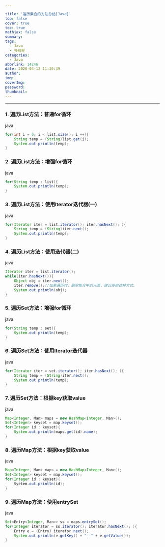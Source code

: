 ```yaml
---

title: '遍历集合的方法总结[Java]'
top: false
cover: true
toc: true
mathjax: false
summary: 
tags:
  - Java
  - 多线程
categories:
  - Java
abbrlink: 14246
date: 2020-04-12 11:30:39
author:
img:
coverImg:
password:
thumbnail: 
---
```


<!-- more -->

---


### 1. 遍历List方法：普通for循环





java

```java
for(int i = 0; i < list.size(); i ++){
    String temp = (String)list.get(i);
    System.out.println(temp);
}
```

### 2. 遍历List方法：增强for循环





java

```java
for(String temp : list){
    System.out.println(temp);
}
```

### 3. 遍历List方法：使用Iterator迭代器(一)





java

```java
for(Iterator iter = list.iterator(); iter.hasNext(); ){
    String temp = (String)iter.next();
    System.out.println(temp);
}
```

### 4. 遍历List方法：使用迭代器(二)





java

```java
Iterator iter = list.iterator();
while(iter.hasNext()){
    Object obj = iter.next();
    iter.remove();//如果遍历时，删除集合中的元素，建议使用这种方式。
    System.out.println(obj);
}
```

### 5. 遍历Set方法：增强for循环





java

```java
for(String temp : set){
    System.out.println(temp);
}
```

### 6. 遍历Set方法：使用Iterator迭代器





java

```java
for(Iterator iter = set.iterator(); iter.hasNext(); ){
    String temp = (String)iter.next();
    System.out.println(temp);
}
```

### 7. 遍历Set方法：根据key获取value





java

```java
Map<Integer, Man> maps = new HashMap<Integer, Man>();
Set<Integer> keyset = map.keyset();
for(Integer id : keyset){
    System.out.println(maps.get(id).name);
}
```

### 8. 遍历Map方法：根据key获取value





java

```java
Map<Integer, Man> maps = new HashMap<Integer, Man>();
Set<Integer> keyset = map.keyset();
for(Integer id : keyset){
    Syetem.out.println(id);
}
```

### 9. 遍历Map方法：使用entrySet





java

```java
Set<Entry<Integer, Man>> ss = maps.entrySet();
for(Integer iterator = ss.iterator(); iterator.hasNext(); ){
    Entry e = (Entry) iterator.next();
    System.out.println(e.getKey() + "--" + e.getValue());
}
```